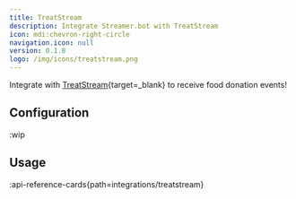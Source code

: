 ```yaml
---
title: TreatStream
description: Integrate Streamer.bot with TreatStream
icon: mdi:chevron-right-circle
navigation.icon: null
version: 0.1.8
logo: /img/icons/treatstream.png
---
```


Integrate with [TreatStream](https://treatstream.com){target=_blank} to receive food donation events!

## Configuration
:wip

## Usage
:api-reference-cards{path=integrations/treatstream}